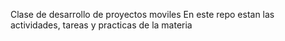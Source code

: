 Clase de desarrollo de proyectos moviles 
En este repo estan las actividades, tareas y practicas de la materia
